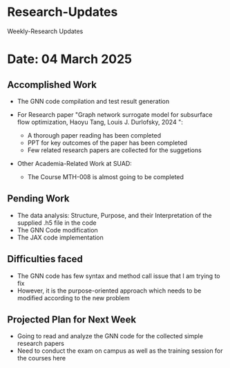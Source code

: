 # Research-Updates
Weekly-Research Updates

# Date: 04 March 2025

## Accomplished Work

- The GNN code compilation and test result generation
- For Research paper "Graph network surrogate model for subsurface flow optimization, Haoyu Tang, Louis J. Durlofsky, 2024 ":
  - A thorough paper reading has been completed
  - PPT for key outcomes of the paper has been completed
  - Few related research papers are collected for the suggetions
 
- Other Academia-Related Work at SUAD:
    - The Course MTH-008 is almost going to be completed
  
## Pending Work

- The data analysis: Structure, Purpose, and their Interpretation of the supplied .h5 file in the code
- The GNN Code modification
- The JAX code implementation

## Difficulties faced 
- The GNN code has few syntax and method call issue that I am trying to fix
- However, it is the purpose-oriented approach which needs to be modified according to the new problem 

## Projected Plan for Next Week

- Going to read and analyze the GNN code for the collected simple research papers
- Need to conduct the exam on campus as well as the training session for the courses here
